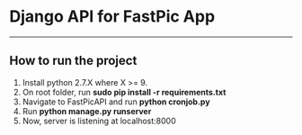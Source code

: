 # Django API for FastPic App

----
## How to run the project
1. Install python 2.7.X where X >= 9.
2. On root folder, run **sudo pip install -r requirements.txt**
3. Navigate to FastPicAPI and run **python cronjob.py**
4. Run **python manage.py runserver**
5. Now, server is listening at localhost:8000
